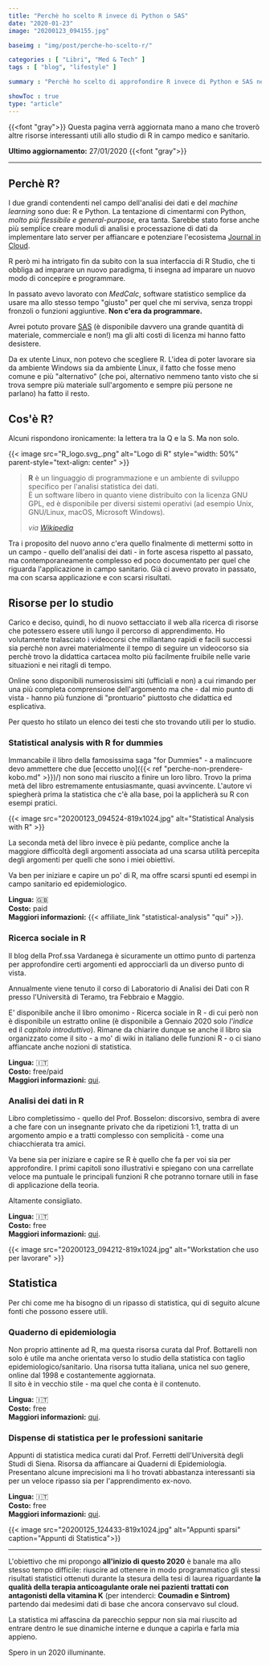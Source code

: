 ```yaml
---
title: "Perchè ho scelto R invece di Python o SAS"
date: "2020-01-23"
image: "20200123_094155.jpg"

baseimg : "img/post/perche-ho-scelto-r/"

categories : [ "Libri", "Med & Tech" ]
tags : [ "blog", "lifestyle" ]

summary : "Perchè ho scelto di approfondire R invece di Python e SAS nell'analisi dei dati e su quali libri e siti studiare."

showToc : true
type: "article"
---
```

{{<font "gray">}}
Questa pagina verrà aggiornata mano a mano che troverò altre risorse interessanti utili allo studio di R in campo medico e sanitario.  
  
**Ultimo aggiornamento:** 27/01/2020
{{<font "gray">}}
* * *

## Perchè R?

I due grandi contendenti nel campo dell'analisi dei dati e del _machine learning_ sono due: R e Python. La tentazione di cimentarmi con Python, _molto più flessibile e general-purpose,_ era tanta. Sarebbe stato forse anche più semplice creare moduli di analisi e processazione di dati da implementare lato server per affiancare e potenziare l'ecosistema [Journal in Cloud](https://journ.cloud).

R però mi ha intrigato fin da subito con la sua interfaccia di R Studio, che ti obbliga ad imparare un nuovo paradigma, ti insegna ad imparare un nuovo modo di concepire e programmare.

In passato avevo lavorato con _MedCalc_, software statistico semplice da usare ma allo stesso tempo "giusto" per quel che mi serviva, senza troppi fronzoli o funzioni aggiuntive. **Non c'era da programmare.**

Avrei potuto provare [SAS](https://it.wikipedia.org/wiki/SAS_(software)) (è disponibile davvero una grande quantità di materiale, commerciale e non!) ma gli alti costi di licenza mi hanno fatto desistere.

Da ex utente Linux, non potevo che scegliere R. L'idea di poter lavorare sia da ambiente Windows sia da ambiente Linux, il fatto che fosse meno comune e più "alternativo" (che poi, alternativo nemmeno tanto visto che si trova sempre più materiale sull'argomento e sempre più persone ne parlano) ha fatto il resto.

## Cos'è R?

Alcuni rispondono ironicamente: la lettera tra la Q e la S. Ma non solo.

{{< image src="R_logo.svg_.png" alt="Logo di R" style="width: 50%" parent-style="text-align: center" >}}

> **R** è un linguaggio di programmazione e un ambiente di sviluppo specifico per l'analisi statistica dei dati.  
> È un software libero in quanto viene distribuito con la licenza GNU GPL, ed è disponibile per diversi sistemi operativi (ad esempio Unix, GNU/Linux, macOS, Microsoft Windows).
> 
> _via [Wikipedia](https://it.wikipedia.org/wiki/R_(software))_

Tra i proposito del nuovo anno c'era quello finalmente di mettermi sotto in un campo - quello dell'analisi dei dati - in forte ascesa rispetto al passato, ma contemporaneamente complesso ed poco documentato per quel che riguarda l'applicazione in campo sanitario. Già ci avevo provato in passato, ma con scarsa applicazione e con scarsi risultati.

## Risorse per lo studio

Carico e deciso, quindi, ho di nuovo settacciato il web alla ricerca di risorse che potessero essere utili lungo il percorso di apprendimento. Ho volutamente tralasciato i videocorsi che millantano rapidi e facili successi sia perchè non avrei materialmente il tempo di seguire un videocorso sia perchè trovo la didattica cartacea molto più facilmente fruibile nelle varie situazioni e nei ritagli di tempo.

Online sono disponibili numerosissimi siti (ufficiali e non) a cui rimando per una più completa comprensione dell'argomento ma che - dal mio punto di vista - hanno più funzione di "prontuario" piuttosto che didattica ed esplicativa.

Per questo ho stilato un elenco dei testi che sto trovando utili per lo studio.

### Statistical analysis with R for dummies

Immancabile il libro della famosissima saga "for Dummies" - a malincuore devo ammettere che due [eccetto uno]({{< ref "perche-non-prendere-kobo.md" >}})/) non sono mai riuscito a finire un loro libro. Trovo la prima metà del libro estremamente entusiasmante, quasi avvincente. L'autore vi spiegherà prima la statistica che c'è alla base, poi la applicherà su R con esempi pratici.

{{< image src="20200123_094524-819x1024.jpg" alt="Statistical Analysis with R" >}}

La seconda metà del libro invece è più pedante, complice anche la maggiore difficoltà degli argomenti associata ad una scarsa utilità percepita degli argomenti per quelli che sono i miei obiettivi.

Va ben per iniziare e capire un po' di R, ma offre scarsi spunti ed esempi in campo sanitario ed epidemiologico.

**Lingua:** 🇬🇧  
**Costo:** paid  
**Maggiori informazioni:** {{< affiliate_link "statistical-analysis" "qui" >}}.

### Ricerca sociale in R

Il blog della Prof.ssa Vardanega è sicuramente un ottimo punto di partenza per approfondire certi argomenti ed approcciarli da un diverso punto di vista.

Annualmente viene tenuto il corso di Laboratorio di Analisi dei Dati con R presso l'Università di Teramo, tra Febbraio e Maggio.

E' disponibile anche il libro omonimo - Ricerca sociale in R - di cui però non è disponibile un estratto online (è disponibile a Gennaio 2020 solo _l'indice_ ed il _capitolo introduttivo_). Rimane da chiarire dunque se anche il libro sia organizzato come il sito - a mo' di wiki in italiano delle funzioni R - o ci siano affiancate anche nozioni di statistica.

**Lingua:** 🇮🇹  
**Costo:** free/paid  
**Maggiori informazioni:** [qui](https://www.agnesevardanega.eu/metref/r).

### Analisi dei dati in R

Libro completissimo - quello del Prof. Bosselon: discorsivo, sembra di avere a che fare con un insegnante privato che da ripetizioni 1:1, tratta di un argomento ampio e a tratti complesso con semplicità - come una chiacchierata tra amici.

Va bene sia per iniziare e capire se R è quello che fa per voi sia per approfondire. I primi capitoli sono illustrativi e spiegano con una carrellate veloce ma puntuale le principali funzioni R che potranno tornare utili in fase di applicazione della teoria.

Altamente consigliato.

**Lingua:** 🇮🇹  
**Costo:** free  
**Maggiori informazioni:** [qui](https://www.agnesevardanega.eu/metref/r).

{{< image src="20200123_094212-819x1024.jpg" alt="Workstation che uso per lavorare" >}}

## Statistica

Per chi come me ha bisogno di un ripasso di statistica, qui di seguito alcune fonti che possono essere utili.

### Quaderno di epidemiologia

Non proprio attinente ad R, ma questa risorsa curata dal Prof. Bottarelli non solo è utile ma anche orientata verso lo studio della statistica con taglio epidemiologico/sanitario. Una risorsa tutta italiana, unica nel suo genere, online dal 1998 e costantemente aggiornata.  
Il sito è in vecchio stile - ma quel che conta è il contenuto.

**Lingua:** 🇮🇹  
**Costo:** free  
**Maggiori informazioni:** [qui](https://www.quadernodiepidemiologia.it/epi/HomePage.html).

### Dispense di statistica per le professioni sanitarie

Appunti di statistica medica curati dal Prof. Ferretti dell'Università degli Studi di Siena. Risorsa da affiancare ai Quaderni di Epidemiologia. Presentano alcune imprecisioni ma li ho trovati abbastanza interessanti sia per un veloce ripasso sia per l'apprendimento ex-novo.

**Lingua:** 🇮🇹  
**Costo:** free  
**Maggiori informazioni:** [qui](http://www.csu.unisi.it/files/Dispensa-di-statistica-medica.pdf).

{{< image src="20200125_124433-819x1024.jpg" alt="Appunti sparsi" caption="Appunti di Statistica">}}

* * *

L'obiettivo che mi propongo **all'inizio di questo 2020** è banale ma allo stesso tempo difficile: riuscire ad ottenere in modo programmatico gli stessi risultati statistici ottenuti durante la stesura della tesi di laurea riguardante **la qualità della terapia anticoagulante orale nei pazienti** **trattati con antagonisti della vitamina K** (per intenderci: **Coumadin e Sintrom)** partendo dai medesimi dati di base che ancora conservavo sul cloud.

La statistica mi affascina da parecchio seppur non sia mai riuscito ad entrare dentro le sue dinamiche interne e dunque a capirla e farla mia appieno.

Spero in un 2020 illuminante.
